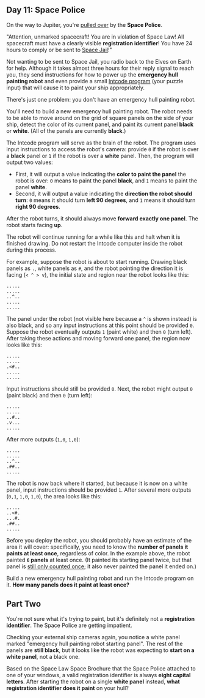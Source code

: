 ## Day 11: Space Police

On the way to Jupiter, you're [pulled over](https://www.youtube.com/watch?v=KwY28rpyKDE) by the __Space Police__.

"Attention, unmarked spacecraft! You are in violation of Space Law! All spacecraft must have a clearly visible __registration identifier__! You have 24 hours to comply or be sent to [Space Jail](https://www.youtube.com/watch?v=BVn1oQL9sWg&t=5)!"

Not wanting to be sent to Space Jail, you radio back to the Elves on Earth for help. Although it takes almost three hours for their reply signal to reach you, they send instructions for how to power up the __emergency hull painting robot__ and even provide a small [Intcode program](9) (your puzzle input) that will cause it to paint your ship appropriately.

There's just one problem: you don't have an emergency hull painting robot.

You'll need to build a new emergency hull painting robot. The robot needs to be able to move around on the grid of square panels on the side of your ship, detect the color of its current panel, and paint its current panel __black__ or __white__. (All of the panels are currently __black__.)

The Intcode program will serve as the brain of the robot. The program uses input instructions to access the robot's camera: provide `0` if the robot is over a __black__ panel or `1` if the robot is over a __white__ panel. Then, the program will output two values:

*   First, it will output a value indicating the __color to paint the panel__ the robot is over: `0` means to paint the panel __black__, and `1` means to paint the panel __white__.
*   Second, it will output a value indicating the __direction the robot should turn__: `0` means it should turn __left 90 degrees__, and `1` means it should turn __right 90 degrees__.

After the robot turns, it should always move __forward exactly one panel__. The robot starts facing __up__.

The robot will continue running for a while like this and halt when it is finished drawing. Do not restart the Intcode computer inside the robot during this process.

For example, suppose the robot is about to start running. Drawing black panels as `.`, white panels as `#`, and the robot pointing the direction it is facing (`< ^ > v`), the initial state and region near the robot looks like this:

    .....
    .....
    ..^..
    .....
    .....
    

The panel under the robot (not visible here because a `^` is shown instead) is also black, and so any input instructions at this point should be provided `0`. Suppose the robot eventually outputs `1` (paint white) and then `0` (turn left). After taking these actions and moving forward one panel, the region now looks like this:

    .....
    .....
    .<#..
    .....
    .....
    

Input instructions should still be provided `0`. Next, the robot might output `0` (paint black) and then `0` (turn left):

    .....
    .....
    ..#..
    .v...
    .....
    

After more outputs (`1,0`, `1,0`):

    .....
    .....
    ..^..
    .##..
    .....
    

The robot is now back where it started, but because it is now on a white panel, input instructions should be provided `1`. After several more outputs (`0,1`, `1,0`, `1,0`), the area looks like this:

    .....
    ..<#.
    ...#.
    .##..
    .....
    

Before you deploy the robot, you should probably have an estimate of the area it will cover: specifically, you need to know the __number of panels it paints at least once__, regardless of color. In the example above, the robot painted __`6` panels__ at least once. (It painted its starting panel twice, but that panel is [still only counted once](https://www.youtube.com/watch?v=KjsSvjA5TuE); it also never painted the panel it ended on.)

Build a new emergency hull painting robot and run the Intcode program on it. __How many panels does it paint at least once?__

## Part Two

You're not sure what it's trying to paint, but it's definitely not a __registration identifier__. The Space Police are getting impatient.

Checking your external ship cameras again, you notice a white panel marked "emergency hull painting robot starting panel". The rest of the panels are __still black__, but it looks like the robot was expecting to __start on a white panel__, not a black one.

Based on the Space Law Space Brochure that the Space Police attached to one of your windows, a valid registration identifier is always __eight capital letters__. After starting the robot on a single __white panel__ instead, __what registration identifier does it paint__ on your hull?
